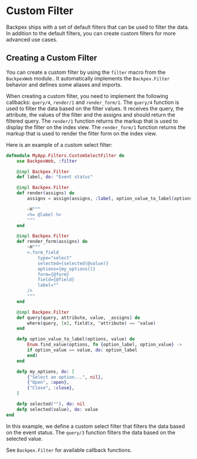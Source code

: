 # Custom Filter

Backpex ships with a set of default filters that can be used to filter the data. In addition to the default filters, you can create custom filters for more advanced use cases.

## Creating a Custom Filter

You can create a custom filter by using the `filter` macro from the `BackpexWeb` module.. It automatically implements the `Backpex.Filter` behavior and defines some aliases and imports.

When creating a custom filter, you need to implement the following callbacks: `query/4`, `render/1` and `render_form/1`. The `query/4` function is used to filter the data based on the filter values. It receives the query, the attribute, the values of the filter and the assigns and should return the filtered query. The `render/1` function returns the markup that is used to display the filter on the index view. The `render_form/1` function returns the markup that is used to render the filter form on the index view.

Here is an example of a custom select filter:

```elixir
defmodule MyApp.Filters.CustomSelectFilter do
    use BackpexWeb, :filter

    @impl Backpex.Filter
    def label, do: "Event status"

    @impl Backpex.Filter
    def render(assigns) do
        assigns = assign(assigns, :label, option_value_to_label(options(), assigns.value))

        ~H"""
        <%= @label %>
        """
    end

    @impl Backpex.Filter
    def render_form(assigns) do
        ~H"""
        <.form_field
            type="select"
            selected={selected(@value)}
            options={my_options()}
            form={@form}
            field={@field}
            label=""
        />
        """
    end

    @impl Backpex.Filter
    def query(query, attribute, value, _assigns) do
        where(query, [x], field(x, ^attribute) == ^value)
    end

    defp option_value_to_label(options, value) do
        Enum.find_value(options, fn {option_label, option_value} ->
        if option_value == value, do: option_label
        end)
    end

    defp my_options, do: [
        {"Select an option...", nil},
        {"Open", :open},
        {"Close", :close},
    ]

    defp selected(""), do: nil
    defp selected(value), do: value
end
```

In this example, we define a custom select filter that filters the data based on the event status. The `query/3` function filters the data based on the selected value.

See `Backpex.Filter` for available callback functions.
